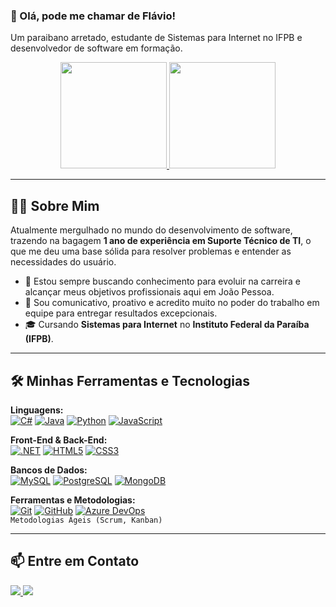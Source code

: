 ### 👋 Olá, pode me chamar de Flávio!
<p>Um paraibano arretado, estudante de Sistemas para Internet no IFPB e desenvolvedor de software em formação.</p>

<div align="center">
  <a href="https://github.com/flaviorique10">
  <img height="170em" src="https://github-readme-stats.vercel.app/api?username=flaviorique10&show_icons=true&theme=dracula&include_all_commits=true&count_private=true"/>
  <img height="170em" src="https://github-readme-stats.vercel.app/api/top-langs/?username=flaviorique10&layout=compact&langs_count=7&theme=dracula"/>
  </a>
</div>

---

## 👨‍💻 Sobre Mim

Atualmente mergulhado no mundo do desenvolvimento de software, trazendo na bagagem **1 ano de experiência em Suporte Técnico de TI**, o que me deu uma base sólida para resolver problemas e entender as necessidades do usuário.

- 🌱 Estou sempre buscando conhecimento para evoluir na carreira e alcançar meus objetivos profissionais aqui em João Pessoa.
- 💬 Sou comunicativo, proativo e acredito muito no poder do trabalho em equipe para entregar resultados excepcionais.
- 🎓 Cursando **Sistemas para Internet** no **Instituto Federal da Paraíba (IFPB)**.

---

## 🛠️ Minhas Ferramentas e Tecnologias

<p align="left">
  <strong>Linguagens:</strong><br>
  <a href="#"><img alt="C#" src="https://img.shields.io/badge/C%23-239120?style=for-the-badge&logo=c-sharp&logoColor=white"></a>
  <a href="#"><img alt="Java" src="https://img.shields.io/badge/Java-ED8B00?style=for-the-badge&logo=openjdk&logoColor=white"></a>
  <a href="#"><img alt="Python" src="https://img.shields.io/badge/Python-3776AB?style=for-the-badge&logo=python&logoColor=white"></a>
  <a href="#"><img alt="JavaScript" src="https://img.shields.io/badge/JavaScript-F7DF1E?style=for-the-badge&logo=javascript&logoColor=black"></a>
</p>

<p align="left">
  <strong>Front-End & Back-End:</strong><br>
  <a href="#"><img alt=".NET" src="https://img.shields.io/badge/.NET-512BD4?style=for-the-badge&logo=dotnet&logoColor=white"></a>
  <a href="#"><img alt="HTML5" src="https://img.shields.io/badge/HTML5-E34F26?style=for-the-badge&logo=html5&logoColor=white"></a>
  <a href="#"><img alt="CSS3" src="https://img.shields.io/badge/CSS3-1572B6?style=for-the-badge&logo=css3&logoColor=white"></a>
</p>

<p align="left">
  <strong>Bancos de Dados:</strong><br>
  <a href="#"><img alt="MySQL" src="https://img.shields.io/badge/MySQL-4479A1?style=for-the-badge&logo=mysql&logoColor=white"></a>
  <a href="#"><img alt="PostgreSQL" src="https://img.shields.io/badge/PostgreSQL-4169E1?style=for-the-badge&logo=postgresql&logoColor=white"></a>
  <a href="#"><img alt="MongoDB" src="https://img.shields.io/badge/MongoDB-47A248?style=for-the-badge&logo=mongodb&logoColor=white"></a>
</p>

<p align="left">
  <strong>Ferramentas e Metodologias:</strong><br>
  <a href="#"><img alt="Git" src="https://img.shields.io/badge/Git-F05032?style=for-the-badge&logo=git&logoColor=white"></a>
  <a href="#"><img alt="GitHub" src="https://img.shields.io/badge/GitHub-181717?style=for-the-badge&logo=github&logoColor=white"></a>
  <a href="#"><img alt="Azure DevOps" src="https://img.shields.io/badge/Azure_DevOps-0078D7?style=for-the-badge&logo=azure-devops&logoColor=white"></a>
  <br>
  <code>Metodologias Ágeis (Scrum, Kanban)</code>
</p>

---

## 📫 Entre em Contato

<div align="left">
  <a href="mailto:flaflagi@gmail.com">
    <img src="https://img.shields.io/badge/Gmail-D14836?style=for-the-badge&logo=gmail&logoColor=white" />
  </a>
  <a href="https://www.linkedin.com/in/flaviorique10" target="_blank">
    <img src="https://img.shields.io/badge/LinkedIn-0077B5?style=for-the-badge&logo=linkedin&logoColor=white" />
  </a>
</div>
